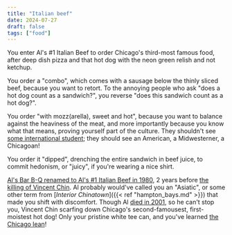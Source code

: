 ```yaml
---
title: "Italian beef"
date: 2024-07-27
draft: false
tags: ["food"]
---
```

You enter Al's #1 Italian Beef to order Chicago's third-most famous food, after deep dish pizza and that hot dog with the neon green relish and not ketchup.

You order a "combo", which comes with a sausage below the thinly sliced beef, because you want to retort. To the annoying people who ask "does a hot dog count as a sandwich?", you reverse "does this sandwich count as a hot dog?".

You order "with mozz(arella), sweet and hot", because you want to balance against the heaviness of the meat, and more importantly because you know what that means, proving yourself part of the culture. They shouldn't see [some international student](https://youtu.be/EBQqLxj5OQk?t=54); they should see an American, a Midwesterner, a Chicagoan!

You order it "dipped", drenching the entire sandwich in beef juice, to commit hedonism, or "juicy", if you're wearing a nice shirt.

[Al's Bar B-Q renamed to Al's #1 Italian Beef in 1980](https://www.alsbeef.com/about), 2 years before [the killing of Vincent Chin](https://en.wikipedia.org/wiki/Killing_of_Vincent_Chin). Al probably would've called you an "Asiatic", or some other term from [_Interior Chinatown_]({{< ref "hampton_bays.md" >}}) that made you shift with discomfort. Though Al [died in 2001](https://www.chicagotribune.com/2001/04/08/albert-ferreri-90), so he can't stop you, Vincent Chin scarfing down Chicago's second-famousest, first-moistest hot dog! Only your pristine white tee can, and you've learned [the Chicago lean](https://www.312beef.com/single-post/2017/05/12/how-to-order-an-italian-beef-like-a-pro-the-chicago-lean)!